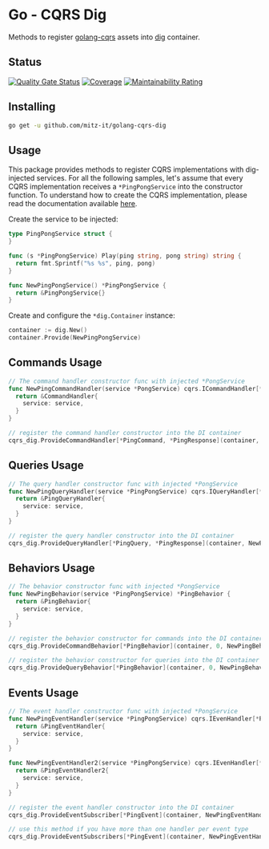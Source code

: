 # Go - CQRS Dig

Methods to register [golang-cqrs](https://github.com/mitz-it/golang-cqrs) assets into [dig](https://github.com/uber-go/dig) container.


## Status

[![Quality Gate Status](https://sonarcloud.io/api/project_badges/measure?project=mitz-it_golang-cqrs-dig&metric=alert_status)](https://sonarcloud.io/summary/new_code?id=mitz-it_golang-cqrs-dig) [![Coverage](https://sonarcloud.io/api/project_badges/measure?project=mitz-it_golang-cqrs-dig&metric=coverage)](https://sonarcloud.io/summary/new_code?id=mitz-it_golang-cqrs-dig) [![Maintainability Rating](https://sonarcloud.io/api/project_badges/measure?project=mitz-it_golang-cqrs-dig&metric=sqale_rating)](https://sonarcloud.io/summary/new_code?id=mitz-it_golang-cqrs-dig)

## Installing

```bash
go get -u github.com/mitz-it/golang-cqrs-dig
```

## Usage

This package provides methods to register CQRS implementations with dig-injected services. For all the following samples, let's assume that every CQRS implementation receives a `*PingPongService` into the constructor function. To understand how to create the CQRS implementation, please read the documentation available [here](https://github.com/mitz-it/golang-cqrs/blob/main/README.md).

Create the service to be injected:

```go
type PingPongService struct {
}

func (s *PingPongService) Play(ping string, pong string) string {
  return fmt.Sprintf("%s %s", ping, pong)
}

func NewPingPongService() *PingPongService {
  return &PingPongService{}
}
```

Create and configure the `*dig.Container` instance:

```go
container := dig.New()
container.Provide(NewPingPongService)
```

## Commands Usage

```go
// The command handler constructor func with injected *PongService
func NewPingCommandHandler(service *PongService) cqrs.ICommandHandler[*PingCommand, *PingResponse] {
  return &CommandHandler{
    service: service,
  }
}

// register the command handler constructor into the DI container
cqrs_dig.ProvideCommandHandler[*PingCommand, *PingResponse](container, NewPingCommandHandler)
```

## Queries Usage

```go
// The query handler constructor func with injected *PongService
func NewPingQueryHandler(service *PingPongService) cqrs.IQueryHandler[*PingQuery, *PingResponse] {
  return &PingQueryHandler{
    service: service,
  }
}

// register the query handler constructor into the DI container
cqrs_dig.ProvideQueryHandler[*PingQuery, *PingResponse](container, NewPingQueryHandler)
```

## Behaviors Usage

```go
// The behavior constructor func with injected *PongService
func NewPingBehavior(service *PingPongService) *PingBehavior {
  return &PingBehavior{
    service: service,
  }
}

// register the behavior constructor for commands into the DI container
cqrs_dig.ProvideCommandBehavior[*PingBehavior](container, 0, NewPingBehavior)

// register the behavior constructor for queries into the DI container
cqrs_dig.ProvideQueryBehavior[*PingBehavior](container, 0, NewPingBehavior)
```

## Events Usage

```go
// The event handler constructor func with injected *PongService
func NewPingEventHandler(service *PingPongService) cqrs.IEvenHandler[*PingEvent] {
  return &PingEventHandler{
    service: service,
  }
}

func NewPingEventHandler2(service *PingPongService) cqrs.IEvenHandler[*PingEvent] {
  return &PingEventHandler2{
    service: service,
  }
}

// register the event handler constructor into the DI container
cqrs_dig.ProvideEventSubscriber[*PingEvent](container, NewPingEventHandler)

// use this method if you have more than one handler per event type
cqrs_dig.ProvideEventSubscribers[*PingEvent](container, NewPingEventHandler, NewPingEventHandler2)
```

